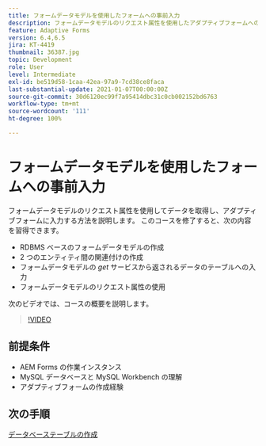 ```yaml
---
title: フォームデータモデルを使用したフォームへの事前入力
description: フォームデータモデルのリクエスト属性を使用したアダプティブフォームへの事前入力
feature: Adaptive Forms
version: 6.4,6.5
jira: KT-4419
thumbnail: 36387.jpg
topic: Development
role: User
level: Intermediate
exl-id: be519d58-1caa-42ea-97a9-7cd38ce8faca
last-substantial-update: 2021-01-07T00:00:00Z
source-git-commit: 30d6120ec99f7a95414dbc31c0cb002152bd6763
workflow-type: tm+mt
source-wordcount: '111'
ht-degree: 100%

---
```


# フォームデータモデルを使用したフォームへの事前入力

フォームデータモデルのリクエスト属性を使用してデータを取得し、アダプティブフォームに入力する方法を説明します。
このコースを修了すると、次の内容を習得できます。

* RDBMS ベースのフォームデータモデルの作成
* 2 つのエンティティ間の関連付けの作成
* フォームデータモデルの _get_ サービスから返されるデータのテーブルへの入力
* フォームデータモデルのリクエスト属性の使用

次のビデオでは、コースの概要を説明します。
>[!VIDEO](https://video.tv.adobe.com/v/36387?quality=12&learn=on)

## 前提条件

* AEM Forms の作業インスタンス
* MySQL データベースと MySQL Workbench の理解
* アダプティブフォームの作成経験

## 次の手順

[データベーステーブルの作成](./create-database-tables.md)
